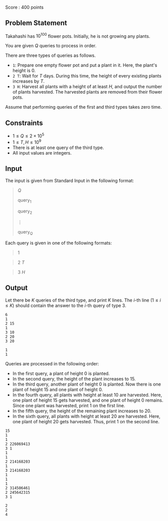 Score : $400$ points

## Problem Statement

Takahashi has $10^{100}$ flower pots. Initially, he is not growing any plants.

You are given $Q$ queries to process in order.

There are three types of queries as follows.

- `1`: Prepare one empty flower pot and put a plant in it. Here, the plant's height is $0$.
- `2 T`: Wait for $T$ days. During this time, the height of every existing plants increases by $T$.
- `3 H`: Harvest all plants with a height of at least $H$, and output the number of plants harvested. The harvested plants are removed from their flower pots.

Assume that performing queries of the first and third types takes zero time.

## Constraints

- $1 \leq Q \leq 2 \times 10^{5}$
- $1 \leq T,H \leq 10^{9}$
- There is at least one query of the third type.
- All input values are integers.

## Input

The input is given from Standard Input in the following format:

> $Q$
> 
> $\text{query}_1$
> 
> $\text{query}_2$
> 
> $\vdots$
> 
> $\text{query}_Q$

Each query is given in one of the following formats:

> $1$

> $2$ $T$

> $3$ $H$

## Output

Let there be $K$ queries of the third type, and print $K$ lines.
The $i$-th line ($1 \leq i \leq K$) should contain the answer to the $i$-th query of type $3$.

```input1
6
1
2 15
1
3 10
2 20
3 20
```

```output1
1
1
```

Queries are processed in the following order:

- In the first query, a plant of height $0$ is planted.
- In the second query, the height of the plant increases to $15$.
- In the third query, another plant of height $0$ is planted. Now there is one plant of height $15$ and one plant of height $0$.
- In the fourth query, all plants with height at least $10$ are harvested. Here, one plant of height $15$ gets harvested, and one plant of height $0$ remains. Since one plant was harvested, print $1$ on the first line.
- In the fifth query, the height of the remaining plant increases to $20$.
- In the sixth query, all plants with height at least $20$ are harvested. Here, one plant of height $20$ gets harvested. Thus, print $1$ on the second line.

```input2
15
1
1
2 226069413
3 1
1
1
2 214168203
1
3 214168203
1
1
1
2 314506461
2 245642315
3 1
```

```output2
2
2
4
```